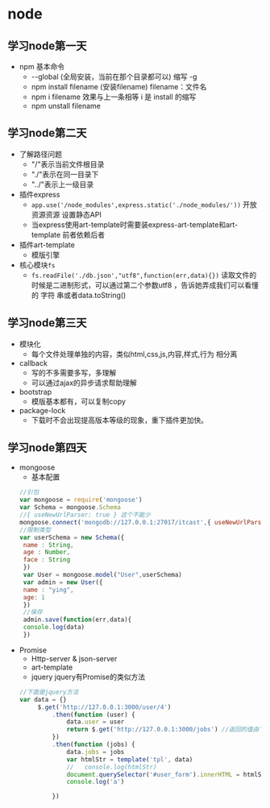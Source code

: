 # node  


## 学习node第一天  

- npm 基本命令  
   +  --global (全局安装，当前在那个目录都可以)  缩写 -g
   + npm install  filename (安装filename)  filename：文件名  
   + npm i filename  效果与上一条相等  i 是 install 的缩写  
   + npm unstall filename

## 学习node第二天  

- 了解路径问题 
   +  "/"表示当前文件根目录  
   +  "./"表示在同一目录下  
   +  "../"表示上一级目录  
- 插件express  
   +  `app.use('/node_modules',express.static('./node_modules/'))` 开放资源资源 设置静态API  
   +  当express使用art-template时需要装express-art-template和art-template 前者依赖后者 
- 插件art-template 
   + 模版引擎  
- 核心模块`fs`  
   + `fs.readFile('./db.json',"utf8",function(err,data){})` 读取文件的时候是二进制形式，可以通过第二个参数utf8 ，告诉她弄成我们可以看懂的        字符    串或者data.toString()  
    
## 学习node第三天  

- 模块化  
   + 每个文件处理单独的内容，类似html,css,js,内容,样式,行为 相分离  
- callback  
   + 写的不多需要多写，多理解
   + 可以通过ajax的异步请求帮助理解  
- bootstrap  
   + 模版基本都有，可以复制copy  
- package-lock  
   + 下载时不会出现提高版本等级的现象，重下插件更加快。  
   
## 学习node第四天  

- mongoose  
   + 基本配置  
   ```javascript
   //引包
   var mongoose = require('mongoose')
   var Schema = mongoose.Schema
   //{ useNewUrlParser: true } 这个不能少
   mongoose.connect('mongodb://127.0.0.1:27017/itcast',{ useNewUrlParser: true })
   //限制类型 
   var userSchema = new Schema({
    name : String,
    age : Number,
    face : String
    })
    var User = mongoose.model("User",userSchema)
    var admin = new User({
    name : "ying",
    age: 1
    })
    //保存
    admin.save(function(err,data){
    console.log(data)
    })  
   ```   
- Promise  
   + Http-server & json-server  
   + art-template  
   + jquery  jquery有Promise的类似方法  
   ```javascript 
   //下面是jquery方法
   var data = {}
        $.get('http://127.0.0.1:3000/user/4')
            .then(function (user) {
                data.user = user
                return $.get('http://127.0.0.1:3000/jobs') //返回的值由下方76行jobs接受
            })
            .then(function (jobs) {
                data.jobs = jobs
                var htmlStr = template('tpl', data)
                //   console.log(htmlStr)
                document.querySelector('#user_form').innerHTML = htmlStr
                console.log('a')

            })  
   ```  

   

  

